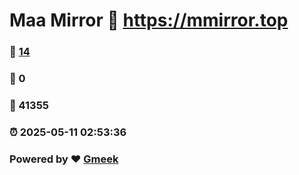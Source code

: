 # Maa Mirror :link: https://mmirror.top 
### :page_facing_up: [14](https://mmirror.top/tag.html) 
### :speech_balloon: 0 
### :hibiscus: 41355 
### :alarm_clock: 2025-05-11 02:53:36 
### Powered by :heart: [Gmeek](https://github.com/Meekdai/Gmeek)
